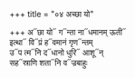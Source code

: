 +++
title = "०४ अच्छा यो"

+++
अ᳓छा यो᳓ ग᳓न्ता ना᳓धमानम् ऊती᳓  
इत्था᳓ वि᳓प्रं ह᳓वमानं गृण᳓न्तम्  
उ᳓प त्म᳓नि द᳓धानो धुरि᳓ आशू᳓न्  
सह᳓स्राणि शता᳓नि व᳓ज्रबाहुः